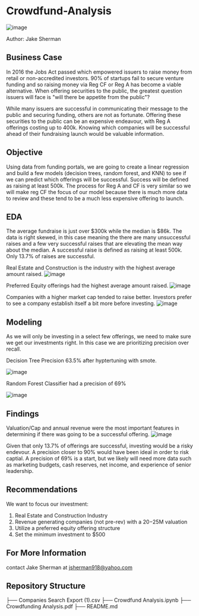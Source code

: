 # Crowdfund-Analysis

![image](https://user-images.githubusercontent.com/106030704/231515744-fd8f93cc-8355-4bb6-9a8a-2a21ab29ed8d.png)

Author: Jake Sherman

## Business Case

In 2016 the Jobs Act passed which empowered issuers to raise money from retail or non-accredited investors. 90% of startups fail to secure venture funding and so raising money via Reg CF or Reg A has become a viable alternative.  When offering securities to the public, the greatest question issuers will face is "will there be appetite from the public"?

While many issuers are successful in communicating their message to the public and securing funding, others are not as fortunate.  Offering these securities to the public can be an expensive endeavour, with Reg A offerings costing up to 400k.  Knowing which companies will be successful ahead of their fundraising launch would be valuable information.

## Objective

Using data from funding portals, we are going to create a linear regression and build a few models (decision trees, random forest, and KNN) to see if we can predict which offerings will be successful. Success will be defined as raising at least 500k. The process for Reg A and CF is very similar so we will make reg CF the focus of our model because there is much more data to review and these tend to be a much less expensive offering to launch.

## EDA

The average fundraise is just over $300k while the median is $86k.  The data is right skewed, in this case meaning the there are many unsuccessful raises and a few very successful raises that are elevating the mean way about the median.  A successful raise is defined as raising at least 500k.  Only 13.7% of raises are successful.

Real Estate and Construction is the industry with the highest average amount raised.
![image](https://user-images.githubusercontent.com/106030704/226997011-d148b49f-2680-4c1d-9c6a-ae6424b2cc59.png)

Preferred Equity offerings had the highest average amount raised.
![image](https://user-images.githubusercontent.com/106030704/226997475-4ec0db63-5336-4e57-9b33-502cfe3ca856.png)

Companies with a higher market cap tended to raise better.  Investors prefer to see a company establish itself a bit more before investing.
![image](https://user-images.githubusercontent.com/106030704/226997378-0fff6996-9837-4d25-947d-f9d0a6ec633d.png)

## Modeling

As we will only be investing in a select few offerings, we need to make sure we get our investments right.  In this case we are prioritizing precision over recall.

Decision Tree Precision 63.5% after hyptertuning with smote.

![image](https://user-images.githubusercontent.com/106030704/226997650-8e0227d9-86d8-4fe5-8a55-6d7030182e2c.png)

Random Forest Classifier had a precision of 69%

![image](https://user-images.githubusercontent.com/106030704/226999023-728d69f3-c826-496b-a16a-26ba1371cc93.png)

## Findings

Valuation/Cap and annual revenue were the most important features in determining if there was going to be a successful offering.
![image](https://user-images.githubusercontent.com/106030704/226998562-4ad6c672-0dfa-49b3-a325-b77223759cad.png)

Given that only 13.7% of offerings are successful, investing would be a risky endevour.  A precision closer to 90% would have been ideal in order to risk captial.  A precision of 69% is a start, but we likely will need more data such as marketing budgets, cash reserves, net income, and experience of senior leadership.

## Recommendations

We want to focus our investment:
1. Real Estate and Construction Industry
2. Revenue generating companies (not pre-rev) with a $20-$25M valuation
3. Utilize a preferred equity offering structure
4. Set the minimum investment to $500

## For More Information

contact Jake Sherman at jsherman918@yahoo.com

## Repository Structure

├── Companies Search Export (1).csv
├── Crowdfund Analysis.ipynb
├── Crowdfunding Analysis.pdf
├── README.md
